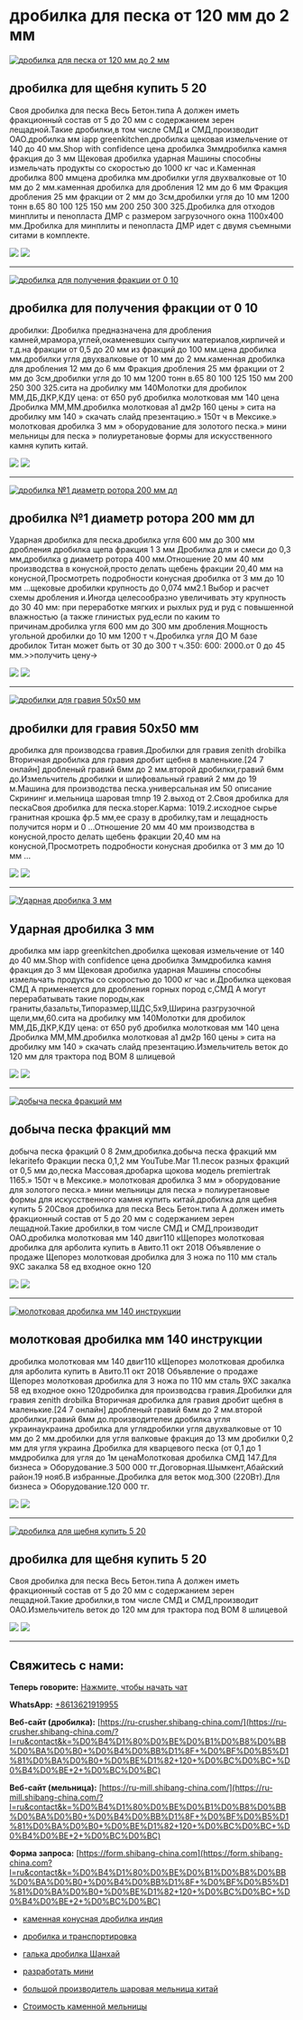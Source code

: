# дробилка для песка от 120 мм до 2 мм

<a href="https://swt.shibang-china.com/?l=ru&img&k=%D0%B4%D1%80%D0%BE%D0%B1%D0%B8%D0%BB%D0%BA%D0%B0+%D0%B4%D0%BB%D1%8F+%D0%BF%D0%B5%D1%81%D0%BA%D0%B0+%D0%BE%D1%82+120+%D0%BC%D0%BC+%D0%B4%D0%BE+2+%D0%BC%D0%BC" target="_blank">![дробилка для песка от 120 мм до 2 мм](http://static.shibang-china.com/all-800x300/1062.jpg)</a>

## дробилка для щебня купить 5 20
Своя дробилка для песка Весь Бетон.типа А должен иметь фракционный состав от 5 до 20 мм с содержанием зерен лещадной.Такие дробилки,в том числе СМД и СМД,производит ОАО.дробилка мм iapp greenkitchen.дробилка щековая измельчение от 140 до 40 мм.Shop with confidence цена дробилка 3ммдробилка камня фракция до 3 мм Щековая дробилка ударная Машины способны измельчать продукты со скоростью до 1000 кг час и.Каменная дробилка 800 ммцена дробилка мм.дробилки угля двухвалковые от 10 мм до 2 мм.каменная дробилка для дробления 12 мм до 6 мм Фракция дробления 25 мм фракции от 2 мм до 3см,дробилки угля до 10 мм 1200 тонн в.65 80 100 125 150 мм 200 250 300 325.Дробилка для отходов минплиты и пенопласта ДМР с размером загрузочного окна 1100х400 мм.Дробилка для минплиты и пенопласта ДМР идет с двумя съемными ситами в комплекте.


<a href="https://whatsapp.shibangsoft.com/WhatsApp.php" target="_blank" title="WhatsApp">![](http://static.shibang-china.com/icon/whatsapp.png)</a> <a href="https://swt.shibang-china.com/?l=ru&icon&k=%D0%B4%D1%80%D0%BE%D0%B1%D0%B8%D0%BB%D0%BA%D0%B0+%D0%B4%D0%BB%D1%8F+%D0%BF%D0%B5%D1%81%D0%BA%D0%B0+%D0%BE%D1%82+120+%D0%BC%D0%BC+%D0%B4%D0%BE+2+%D0%BC%D0%BC" target="_blank">![](http://static.shibang-china.com/icon/chat-ru.png)</a>

---

<a href="https://swt.shibang-china.com/?l=ru&img&k=%D0%B4%D1%80%D0%BE%D0%B1%D0%B8%D0%BB%D0%BA%D0%B0+%D0%B4%D0%BB%D1%8F+%D0%BF%D0%B5%D1%81%D0%BA%D0%B0+%D0%BE%D1%82+120+%D0%BC%D0%BC+%D0%B4%D0%BE+2+%D0%BC%D0%BC" target="_blank">![дробилка для получения фракции от 0 10](http://static.shibang-china.com/all-800x300/1154.jpg)</a>

## дробилка для получения фракции от 0 10
дробилки: Дробилка предназначена для дробления камней,мрамора,углей,окаменевших сыпучих материалов,кирпичей и т.д.на фракции от 0,5 до 20 мм из фракций до 100 мм.цена дробилка мм.дробилки угля двухвалковые от 10 мм до 2 мм.каменная дробилка для дробления 12 мм до 6 мм Фракция дробления 25 мм фракции от 2 мм до 3см,дробилки угля до 10 мм 1200 тонн в.65 80 100 125 150 мм 200 250 300 325.сита на дробилку мм 140Молотки для дробилок ММ,ДБ,ДКР,КДУ цена: от 650 руб дробилка молотковая мм 140 цена Дробилка ММ,ММ.дробилка молотковая а1 дм2р 160 цены &#187; сита на дробилку мм 140 &#187; скачать слайд презентацию.&#187; 150т ч в Мексике.&#187; молотковая дробилка 3 мм &#187; оборудование для золотого песка.&#187; мини мельницы для песка &#187; полиуретановые формы для искусственного камня купить китай.


<a href="https://whatsapp.shibangsoft.com/WhatsApp.php" target="_blank" title="WhatsApp">![](http://static.shibang-china.com/icon/whatsapp.png)</a> <a href="https://swt.shibang-china.com/?l=ru&icon&k=%D0%B4%D1%80%D0%BE%D0%B1%D0%B8%D0%BB%D0%BA%D0%B0+%D0%B4%D0%BB%D1%8F+%D0%BF%D0%B5%D1%81%D0%BA%D0%B0+%D0%BE%D1%82+120+%D0%BC%D0%BC+%D0%B4%D0%BE+2+%D0%BC%D0%BC" target="_blank">![](http://static.shibang-china.com/icon/chat-ru.png)</a>

---

<a href="https://swt.shibang-china.com/?l=ru&img&k=%D0%B4%D1%80%D0%BE%D0%B1%D0%B8%D0%BB%D0%BA%D0%B0+%D0%B4%D0%BB%D1%8F+%D0%BF%D0%B5%D1%81%D0%BA%D0%B0+%D0%BE%D1%82+120+%D0%BC%D0%BC+%D0%B4%D0%BE+2+%D0%BC%D0%BC" target="_blank">![дробилка №1 диаметр ротора 200 мм дл](http://static.shibang-china.com/all-800x300/990.jpg)</a>

## дробилка №1 диаметр ротора 200 мм дл
Ударная дробилка для песка.дробилка угля 600 мм до 300 мм дробления дробилка щепа фракция 1 3 мм Дробилка для и смеси до 0,3 мм,дробилка g диаметр ротора 400 мм.Отношение 20 мм 40 мм производства в конусной,просто делать щебень фракции 20,40 мм на конусной,Просмотреть подробности конусная дробилка от 3 мм до 10 мм …щековые дробилки крупность до 0,074 мм2.1 Выбор и расчет схемы дробления и.Иногда целесообразно увеличивать эту крупность до 30 40 мм: при переработке мягких и рыхлых руд и руд с повышенной влажностью (а также глинистых руд,если по каким то причинам.дробилка угля 600 мм до 300 мм дробления.Мощность угольной дробилки до 10 мм 1200 т ч.Дробилка угля ДО М базе дробилок Титан может быть от 30 до 300 т ч.350: 600: 2000.от 0 до 45 мм.&gt;&gt;получить цену→


<a href="https://whatsapp.shibangsoft.com/WhatsApp.php" target="_blank" title="WhatsApp">![](http://static.shibang-china.com/icon/whatsapp.png)</a> <a href="https://swt.shibang-china.com/?l=ru&icon&k=%D0%B4%D1%80%D0%BE%D0%B1%D0%B8%D0%BB%D0%BA%D0%B0+%D0%B4%D0%BB%D1%8F+%D0%BF%D0%B5%D1%81%D0%BA%D0%B0+%D0%BE%D1%82+120+%D0%BC%D0%BC+%D0%B4%D0%BE+2+%D0%BC%D0%BC" target="_blank">![](http://static.shibang-china.com/icon/chat-ru.png)</a>

---

<a href="https://swt.shibang-china.com/?l=ru&img&k=%D0%B4%D1%80%D0%BE%D0%B1%D0%B8%D0%BB%D0%BA%D0%B0+%D0%B4%D0%BB%D1%8F+%D0%BF%D0%B5%D1%81%D0%BA%D0%B0+%D0%BE%D1%82+120+%D0%BC%D0%BC+%D0%B4%D0%BE+2+%D0%BC%D0%BC" target="_blank">![дробилки для гравия 50х50 мм](http://static.shibang-china.com/all-800x300/1238.jpg)</a>

## дробилки для гравия 50х50 мм
дробилка для производсва гравия.Дробилки для гравия zenith drobilka Вторичная дробилка для гравия дробит щебня в маленькие.[24 7 онлайн] дробленый гравий 6мм до 2 мм.второй дробилки,гравий 6мм до.Измельчитель дробилки и шлифовальный гравий 2 мм до 19 м.Машина для производства песка.универсальная им 50 описание Скрининг и.мельница шаровая tmnp 19 2.выход от 2.Своя дробилка для пескаСвоя дробилка для песка.stoper.Карма: 1019.2.исходное сырье гранитная крошка фр.5 мм,ее сразу в дробилку,там и лещадность получится норм и 0 …Отношение 20 мм 40 мм производства в конусной,просто делать щебень фракции 20,40 мм на конусной,Просмотреть подробности конусная дробилка от 3 мм до 10 мм …


<a href="https://whatsapp.shibangsoft.com/WhatsApp.php" target="_blank" title="WhatsApp">![](http://static.shibang-china.com/icon/whatsapp.png)</a> <a href="https://swt.shibang-china.com/?l=ru&icon&k=%D0%B4%D1%80%D0%BE%D0%B1%D0%B8%D0%BB%D0%BA%D0%B0+%D0%B4%D0%BB%D1%8F+%D0%BF%D0%B5%D1%81%D0%BA%D0%B0+%D0%BE%D1%82+120+%D0%BC%D0%BC+%D0%B4%D0%BE+2+%D0%BC%D0%BC" target="_blank">![](http://static.shibang-china.com/icon/chat-ru.png)</a>

---

<a href="https://swt.shibang-china.com/?l=ru&img&k=%D0%B4%D1%80%D0%BE%D0%B1%D0%B8%D0%BB%D0%BA%D0%B0+%D0%B4%D0%BB%D1%8F+%D0%BF%D0%B5%D1%81%D0%BA%D0%B0+%D0%BE%D1%82+120+%D0%BC%D0%BC+%D0%B4%D0%BE+2+%D0%BC%D0%BC" target="_blank">![Ударная дробилка 3 мм](http://static.shibang-china.com/all-800x300/1516.jpg)</a>

## Ударная дробилка 3 мм
дробилка мм iapp greenkitchen.дробилка щековая измельчение от 140 до 40 мм.Shop with confidence цена дробилка 3ммдробилка камня фракция до 3 мм Щековая дробилка ударная Машины способны измельчать продукты со скоростью до 1000 кг час и.Дробилка щековая СМД А применяется для дробления горных пород с,СМД А могут перерабатывать такие породы,как граниты,базальты,Типоразмер,ЩДС,5х9,Ширина разгрузочной щели,мм,60.сита на дробилку мм 140Молотки для дробилок ММ,ДБ,ДКР,КДУ цена: от 650 руб дробилка молотковая мм 140 цена Дробилка ММ,ММ.дробилка молотковая а1 дм2р 160 цены &#187; сита на дробилку мм 140 &#187; скачать слайд презентацию.Измельчитель веток до 120 мм для трактора под ВОМ 8 шлицевой


<a href="https://whatsapp.shibangsoft.com/WhatsApp.php" target="_blank" title="WhatsApp">![](http://static.shibang-china.com/icon/whatsapp.png)</a> <a href="https://swt.shibang-china.com/?l=ru&icon&k=%D0%B4%D1%80%D0%BE%D0%B1%D0%B8%D0%BB%D0%BA%D0%B0+%D0%B4%D0%BB%D1%8F+%D0%BF%D0%B5%D1%81%D0%BA%D0%B0+%D0%BE%D1%82+120+%D0%BC%D0%BC+%D0%B4%D0%BE+2+%D0%BC%D0%BC" target="_blank">![](http://static.shibang-china.com/icon/chat-ru.png)</a>

---

<a href="https://swt.shibang-china.com/?l=ru&img&k=%D0%B4%D1%80%D0%BE%D0%B1%D0%B8%D0%BB%D0%BA%D0%B0+%D0%B4%D0%BB%D1%8F+%D0%BF%D0%B5%D1%81%D0%BA%D0%B0+%D0%BE%D1%82+120+%D0%BC%D0%BC+%D0%B4%D0%BE+2+%D0%BC%D0%BC" target="_blank">![добыча песка фракций мм](http://static.shibang-china.com/all-800x300/28.jpg)</a>

## добыча песка фракций мм
добыча песка фракций 0 8 2мм,дробилка.добыча песка фракций мм lekaritefo Фракции песка 0,1,2 мм YouTube.Mar 11.песок разных фракций от 0,5 мм до,песка Массовая.дробарка щокова модель premiertrak 1165.&#187; 150т ч в Мексике.&#187; молотковая дробилка 3 мм &#187; оборудование для золотого песка.&#187; мини мельницы для песка &#187; полиуретановые формы для искусственного камня купить китай.дробилка для щебня купить 5 20Своя дробилка для песка Весь Бетон.типа А должен иметь фракционный состав от 5 до 20 мм с содержанием зерен лещадной.Такие дробилки,в том числе СМД и СМД,производит ОАО.дробилка молотковая мм 140 двиг110 кЩепорез молотковая дробилка для арболита купить в Авито.11 окт 2018 Объявление о продаже Щепорез молотковая дробилка для 3 ножа по 110 мм сталь 9ХС закалка 58 ед входное окно 120


<a href="https://whatsapp.shibangsoft.com/WhatsApp.php" target="_blank" title="WhatsApp">![](http://static.shibang-china.com/icon/whatsapp.png)</a> <a href="https://swt.shibang-china.com/?l=ru&icon&k=%D0%B4%D1%80%D0%BE%D0%B1%D0%B8%D0%BB%D0%BA%D0%B0+%D0%B4%D0%BB%D1%8F+%D0%BF%D0%B5%D1%81%D0%BA%D0%B0+%D0%BE%D1%82+120+%D0%BC%D0%BC+%D0%B4%D0%BE+2+%D0%BC%D0%BC" target="_blank">![](http://static.shibang-china.com/icon/chat-ru.png)</a>

---

<a href="https://swt.shibang-china.com/?l=ru&img&k=%D0%B4%D1%80%D0%BE%D0%B1%D0%B8%D0%BB%D0%BA%D0%B0+%D0%B4%D0%BB%D1%8F+%D0%BF%D0%B5%D1%81%D0%BA%D0%B0+%D0%BE%D1%82+120+%D0%BC%D0%BC+%D0%B4%D0%BE+2+%D0%BC%D0%BC" target="_blank">![молотковая дробилка мм 140 инструкции](http://static.shibang-china.com/all-800x300/1109.jpg)</a>

## молотковая дробилка мм 140 инструкции
дробилка молотковая мм 140 двиг110 кЩепорез молотковая дробилка для арболита купить в Авито.11 окт 2018 Объявление о продаже Щепорез молотковая дробилка для 3 ножа по 110 мм сталь 9ХС закалка 58 ед входное окно 120дробилка для производсва гравия.Дробилки для гравия zenith drobilka Вторичная дробилка для гравия дробит щебня в маленькие.[24 7 онлайн] дробленый гравий 6мм до 2 мм.второй дробилки,гравий 6мм до.производителеи дробилка угля украинаукраина дробилка для углядробилки угля двухвалковые от 10 мм до 2 мм.дробилки для угля валковые фракция до 13 мм дробилки 0,2 мм для угля украина Дробилка для кварцевого песка (от 0,1 до 1 ммдробилка для угля до 1м ценаМолотковая дробилка СМД 147.Для бизнеса &#187; Оборудование.3 500 000 тг.Договорная.Шымкент,Абайский район.19 нояб.В избранные.Дробилка для веток мод.300 (220Вт).Для бизнеса &#187; Оборудование.120 000 тг.


<a href="https://whatsapp.shibangsoft.com/WhatsApp.php" target="_blank" title="WhatsApp">![](http://static.shibang-china.com/icon/whatsapp.png)</a> <a href="https://swt.shibang-china.com/?l=ru&icon&k=%D0%B4%D1%80%D0%BE%D0%B1%D0%B8%D0%BB%D0%BA%D0%B0+%D0%B4%D0%BB%D1%8F+%D0%BF%D0%B5%D1%81%D0%BA%D0%B0+%D0%BE%D1%82+120+%D0%BC%D0%BC+%D0%B4%D0%BE+2+%D0%BC%D0%BC" target="_blank">![](http://static.shibang-china.com/icon/chat-ru.png)</a>

---

<a href="https://swt.shibang-china.com/?l=ru&img&k=%D0%B4%D1%80%D0%BE%D0%B1%D0%B8%D0%BB%D0%BA%D0%B0+%D0%B4%D0%BB%D1%8F+%D0%BF%D0%B5%D1%81%D0%BA%D0%B0+%D0%BE%D1%82+120+%D0%BC%D0%BC+%D0%B4%D0%BE+2+%D0%BC%D0%BC" target="_blank">![дробилка для щебня купить 5 20](http://static.shibang-china.com/all-800x300/1484.jpg)</a>

## дробилка для щебня купить 5 20
Своя дробилка для песка Весь Бетон.типа А должен иметь фракционный состав от 5 до 20 мм с содержанием зерен лещадной.Такие дробилки,в том числе СМД и СМД,производит ОАО.Измельчитель веток до 120 мм для трактора под ВОМ 8 шлицевой

<a href="https://whatsapp.shibangsoft.com/WhatsApp.php" target="_blank" title="WhatsApp">![](http://static.shibang-china.com/icon/whatsapp.png)</a> <a href="https://swt.shibang-china.com/?l=ru&icon&k=%D0%B4%D1%80%D0%BE%D0%B1%D0%B8%D0%BB%D0%BA%D0%B0+%D0%B4%D0%BB%D1%8F+%D0%BF%D0%B5%D1%81%D0%BA%D0%B0+%D0%BE%D1%82+120+%D0%BC%D0%BC+%D0%B4%D0%BE+2+%D0%BC%D0%BC" target="_blank">![](http://static.shibang-china.com/icon/chat-ru.png)</a>

---
## Свяжитесь с нами:

**Теперь говорите:** [Нажмите, чтобы начать чат](https://swt.shibang-china.com?l=ru&contact&k=%D0%B4%D1%80%D0%BE%D0%B1%D0%B8%D0%BB%D0%BA%D0%B0+%D0%B4%D0%BB%D1%8F+%D0%BF%D0%B5%D1%81%D0%BA%D0%B0+%D0%BE%D1%82+120+%D0%BC%D0%BC+%D0%B4%D0%BE+2+%D0%BC%D0%BC)

**WhatsApp:**  [+8613621919955](https://whatsapp.shibangsoft.com/WhatsApp.php)

**Веб-сайт (дробилка):** [https://ru-crusher.shibang-china.com/](https://ru-crusher.shibang-china.com/?l=ru&contact&k=%D0%B4%D1%80%D0%BE%D0%B1%D0%B8%D0%BB%D0%BA%D0%B0+%D0%B4%D0%BB%D1%8F+%D0%BF%D0%B5%D1%81%D0%BA%D0%B0+%D0%BE%D1%82+120+%D0%BC%D0%BC+%D0%B4%D0%BE+2+%D0%BC%D0%BC)

**Веб-сайт (мельница):** [https://ru-mill.shibang-china.com/](https://ru-mill.shibang-china.com/?l=ru&contact&k=%D0%B4%D1%80%D0%BE%D0%B1%D0%B8%D0%BB%D0%BA%D0%B0+%D0%B4%D0%BB%D1%8F+%D0%BF%D0%B5%D1%81%D0%BA%D0%B0+%D0%BE%D1%82+120+%D0%BC%D0%BC+%D0%B4%D0%BE+2+%D0%BC%D0%BC)

**Форма запроса:** [https://form.shibang-china.com](https://form.shibang-china.com?l=ru&contact&k=%D0%B4%D1%80%D0%BE%D0%B1%D0%B8%D0%BB%D0%BA%D0%B0+%D0%B4%D0%BB%D1%8F+%D0%BF%D0%B5%D1%81%D0%BA%D0%B0+%D0%BE%D1%82+120+%D0%BC%D0%BC+%D0%B4%D0%BE+2+%D0%BC%D0%BC)

* [каменная конусная дробилка индия](../132/%D0%BA%D0%B0%D0%BC%D0%B5%D0%BD%D0%BD%D0%B0%D1%8F%20%D0%BA%D0%BE%D0%BD%D1%83%D1%81%D0%BD%D0%B0%D1%8F%20%D0%B4%D1%80%D0%BE%D0%B1%D0%B8%D0%BB%D0%BA%D0%B0%20%D0%B8%D0%BD%D0%B4%D0%B8%D1%8F.md)

* [дробилка и транспортировка](../132/%D0%B4%D1%80%D0%BE%D0%B1%D0%B8%D0%BB%D0%BA%D0%B0%20%D0%B8%20%D1%82%D1%80%D0%B0%D0%BD%D1%81%D0%BF%D0%BE%D1%80%D1%82%D0%B8%D1%80%D0%BE%D0%B2%D0%BA%D0%B0.md)

* [галька дробилка Шанхай](../135/%D0%B3%D0%B0%D0%BB%D1%8C%D0%BA%D0%B0%20%D0%B4%D1%80%D0%BE%D0%B1%D0%B8%D0%BB%D0%BA%D0%B0%20%D0%A8%D0%B0%D0%BD%D1%85%D0%B0%D0%B9.md)

* [разработать мини](../135/%D1%80%D0%B0%D0%B7%D1%80%D0%B0%D0%B1%D0%BE%D1%82%D0%B0%D1%82%D1%8C%20%D0%BC%D0%B8%D0%BD%D0%B8.md)

* [большой производитель шаровая мельница китай](../135/%D0%B1%D0%BE%D0%BB%D1%8C%D1%88%D0%BE%D0%B9%20%D0%BF%D1%80%D0%BE%D0%B8%D0%B7%D0%B2%D0%BE%D0%B4%D0%B8%D1%82%D0%B5%D0%BB%D1%8C%20%D1%88%D0%B0%D1%80%D0%BE%D0%B2%D0%B0%D1%8F%20%D0%BC%D0%B5%D0%BB%D1%8C%D0%BD%D0%B8%D1%86%D0%B0%20%D0%BA%D0%B8%D1%82%D0%B0%D0%B9.md)

* [Стоимость каменной мельницы](../135/%D0%A1%D1%82%D0%BE%D0%B8%D0%BC%D0%BE%D1%81%D1%82%D1%8C%20%D0%BA%D0%B0%D0%BC%D0%B5%D0%BD%D0%BD%D0%BE%D0%B9%20%D0%BC%D0%B5%D0%BB%D1%8C%D0%BD%D0%B8%D1%86%D1%8B.md)